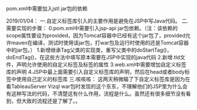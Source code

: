 pom.xml中需要加入jstl jar包的依赖


2019/01/04：
一.自定义标签库引入的主要作用是避免在JSP中写Java代码。
二.需要实现的步骤：
0.pom.xml中需要引入jsp-api jar包依赖。（注：该依赖的scope属性要设为provided，因为Tomcat容器中已经有这个jar包了，provided允许maven在编译，测试时使用该jar包，打war包及运行时使用的还是Tomcat容器中的jar包。）
1.新增继承Tag父类的实现类，重写父类中的doStartTag()，doEndTag()，在这些方法中填写原本需要在JSP中实现的java代码
2.新增.tld文件，声明允许使用的自定义标签及标签的属性
3.web.xml中需要增加自定义标签库的声明
4.JSP中最上面需要引入自定义标签库的声明，然后在head或者body标签中使用自己定义的标签库
三.咳咳咳：
这两天稍微瞄了下自定义标签库是因为在看TableauServer Vizql war包时发现的这个东东，不理解他们的JSP里为什么会有这种写法的代码，不清楚这有什么作用，流程是什么。虽然还有很多细节没有看到，但大致的流程还是了解了。。
